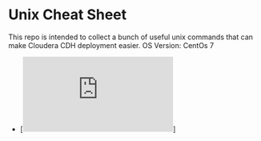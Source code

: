 # Unix Cheat Sheet
This repo is intended to collect a bunch of useful unix commands that can make Cloudera CDH deployment easier.
OS Version: CentOs 7

- [![User Management](https://github.com/AleNegrini/Unix-Cheat-Sheet---Cloudera-CDH-preparation/blob/master/User%20Management.md)]
